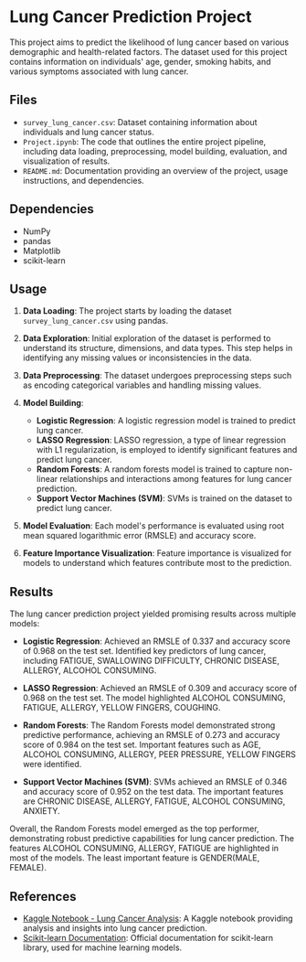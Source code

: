 # Lung Cancer Prediction Project

This project aims to predict the likelihood of lung cancer based on various demographic and health-related factors. The dataset used for this project contains information on individuals' age, gender, smoking habits, and various symptoms associated with lung cancer.

## Files

-   `survey_lung_cancer.csv`: Dataset containing information about individuals and lung cancer status.
-   `Project.ipynb`: The code that outlines the entire project pipeline, including data loading, preprocessing, model building, evaluation, and visualization of results.
-   `README.md`: Documentation providing an overview of the project, usage instructions, and dependencies.

## Dependencies

-   NumPy
-   pandas
-   Matplotlib
-   scikit-learn

## Usage

1.  **Data Loading**: The project starts by loading the dataset `survey_lung_cancer.csv` using pandas.

2.  **Data Exploration**: Initial exploration of the dataset is performed to understand its structure, dimensions, and data types. This step helps in identifying any missing values or inconsistencies in the data.

3.  **Data Preprocessing**: The dataset undergoes preprocessing steps such as encoding categorical variables and handling missing values.

4.  **Model Building**:

    -   **Logistic Regression**: A logistic regression model is trained to predict lung cancer.
    -   **LASSO Regression**: LASSO regression, a type of linear regression with L1 regularization, is employed to identify significant features and predict lung cancer.
    -   **Random Forests**: A random forests model is trained to capture non-linear relationships and interactions among features for lung cancer prediction.
    -   **Support Vector Machines (SVM)**: SVMs is trained on the dataset to predict lung cancer.

5.  **Model Evaluation**: Each model's performance is evaluated using root mean squared logarithmic error (RMSLE) and accuracy score.

6.  **Feature Importance Visualization**: Feature importance is visualized for models to understand which features contribute most to the prediction.

## Results

The lung cancer prediction project yielded promising results across multiple models:

-   **Logistic Regression**: Achieved an RMSLE of 0.337 and accuracy score of 0.968 on the test set. Identified key predictors of lung cancer, including FATIGUE, SWALLOWING DIFFICULTY, CHRONIC DISEASE, ALLERGY, ALCOHOL CONSUMING.

-   **LASSO Regression**: Achieved an RMSLE of 0.309 and accuracy score of 0.968 on the test set. The model highlighted ALCOHOL CONSUMING, FATIGUE, ALLERGY, YELLOW FINGERS, COUGHING.

-   **Random Forests**: The Random Forests model demonstrated strong predictive performance, achieving an RMSLE of 0.273 and accuracy score of 0.984 on the test set. Important features such as AGE, ALCOHOL CONSUMING, ALLERGY, PEER PRESSURE, YELLOW FINGERS were identified.

-   **Support Vector Machines (SVM)**: SVMs achieved an RMSLE of 0.346 and accuracy score of 0.952 on the test data. The important features are CHRONIC DISEASE, ALLERGY, FATIGUE, ALCOHOL CONSUMING, ANXIETY.

Overall, the Random Forests model emerged as the top performer, demonstrating robust predictive capabilities for lung cancer prediction. The features ALCOHOL CONSUMING, ALLERGY, FATIGUE are highlighted in most of the models. The least important feature is GENDER(MALE, FEMALE).

## References

-   [Kaggle Notebook - Lung Cancer Analysis](https://www.kaggle.com/code/hasibalmuzdadid/lung-cancer-analysis-accuracy-96-4/notebook): A Kaggle notebook providing analysis and insights into lung cancer prediction.
-   [Scikit-learn Documentation](https://scikit-learn.org/stable/documentation.html): Official documentation for scikit-learn library, used for machine learning models.
